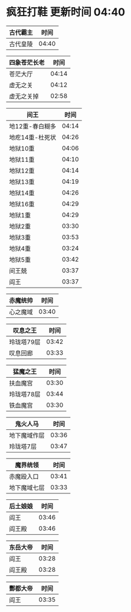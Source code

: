 # 疯狂打鞋 更新时间 04:40

| 古代霸主   | 时间    |
|--------|-------|
| 古代皇陵 | 04:40 |

| 四象苍茫长老   | 时间    |
|--------|-------|
| 苍茫大厅 | 04:14 |
| 虚无之关 | 04:12 |
| 虚无之关掉 | 02:58 |

| 间王   | 时间    |
|--------|-------|
| 地12重-春白糊多 | 04:14 |
| 地疙14重-杜死状 | 04:26 |
| 地狱10重 | 04:06 |
| 地狱11重 | 04:10 |
| 地狱12重 | 04:14 |
| 地狱13重 | 04:19 |
| 地狱14重 | 04:26 |
| 地狱16重 | 04:29 |
| 地狱1重 | 04:29 |
| 地狱2重 | 03:30 |
| 地狱3重 | 03:53 |
| 地狱4重 | 03:24 |
| 地狱5重 | 03:42 |
| 间王兢 | 03:37 |
| 阎王 | 03:37 |

| 赤魔统帅   | 时间    |
|--------|-------|
| 心之魔域 | 03:40 |

| 叹息之王   | 时间    |
|--------|-------|
| 玲珑塔79层 | 03:42 |
| 叹息回廊 | 03:33 |

| 猛魔之王   | 时间    |
|--------|-------|
| 扶血魔宫 | 03:30 |
| 玲珑塔78层 | 03:44 |
| 铁血魔宫 | 03:30 |

| 鬼火人马   | 时间    |
|--------|-------|
| 地下魔域作层 | 03:36 |
| 玲珑塔7层 | 03:47 |

| 魔界统领   | 时间    |
|--------|-------|
| 赤魔殴入口 | 03:41 |
| 地下魔域七层 | 03:33 |

| 后土娘娘   | 时间    |
|--------|-------|
| 阎王 | 03:46 |
| 阎王殿 | 03:46 |

| 东岳大帝   | 时间    |
|--------|-------|
| 阎王 | 03:28 |
| 阎王殿 | 03:28 |

| 酆都大帝   | 时间    |
|--------|-------|
| 阎王 | 03:35 |